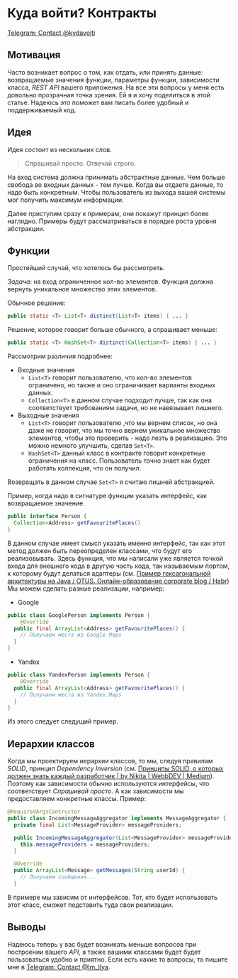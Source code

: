 # Куда войти? Контракты
[Telegram: Contact @kydavoiti](https://t.me/kydavoiti/7)

## Мотивация
Часто возникает вопрос о том, как отдать, или принять данные: возвращаемые значения функции, параметры функции, зависимости класса, *REST API* вашего приложения. На все эти вопросы у меня есть довольно прозрачная точка зрения. Ей я и хочу поделиться в этой статье. Надеюсь это поможет вам писать более удобный и поддерживаемый код.  

## Идея
Идея состоит из нескольких слов.

> Спрашивай просто. Отвечай строго.   

На вход система должна принимать абстрактные данные. Чем больше свобода во входных данных - тем лучше. Когда вы отдаете данные, то надо быть конкретным. Чтобы пользователь из выхода вашей системы мог получить максимум информации. 

Далее приступим сразу к примерам, они покажут принцип более наглядно. Примеры будут рассматриваться в порядке роста уровня абстракции.

## Функции 
Простейший случай, что хотелось бы рассмотреть. 

*Задача*: на вход ограниченное кол-во элементов. Функция должна вернуть уникальное множество этих элементов. 

Обычное решение: 

```java
public static <T> List<T> distinct(List<T> items) { ... }
```

Решение, которое говорит больше обычного, а спрашивает меньше:

```java
public static <T> HashSet<T> distinct(Collection<T> items) { ... }
```

Рассмотрим различия подробнее: 
- Входные значения
	-  `List<T>` говорит пользователю, что кол-во элементов ограничено, но также и оно ограничивает варианты входных данных.
	- `Collection<T>` в данном случае подходит лучше, так как она соответствует требованиям задачи, но не навязывает лишнего.
- Выходные значения
	- `List<T>` говорит пользователю ,что мы вернем список, но она даже не говорит, что мы точно вернем уникальное множество элементов, чтобы это проверить - надо лезть в реализацию. Это можно немного улучшить, сделав `Set<T>`.
	- `HashSet<T>` данный класс в контракте говорит конкретные ограничения на класс. Пользователь точно знает как будет работать коллекция, что он получил. 

Возвращать в данном случае `Set<T>` я считаю лишней абстракцией. 

Пример, когда надо в сигнатуре функции указать интерфейс, как возвращаемое значение.
```java
public interface Person {
  Collection<Address> getFavouritePlaces()
}
```
В данном случае имеет смысл указать именно интерфейс, так как этот метод должен быть переопределен классами, что будут его реализовывать. Здесь функция, что мы написали уже является точкой входа для внешнего кода в другую часть кода, так называемым портом, к которому будут делаться адаптеры (см. [Пример гексагональной архитектуры на Java / OTUS. Онлайн-образование corporate blog / Habr](https://habr.com/en/company/otus/blog/492076/)) Мы можем сделать разные реализации, например: 
- Google
```java
public class GooglePerson implements Person {
	@Override
  public final ArrayList<Address> getFavouritePlaces() { 
    // Получаем места из Google Maps
  }
}
```
- Yandex
```java
public class YandexPerson implements Person {
	@Override
  public final ArrayList<Address> getFavouritePlaces() { 
    // Получаем места из Yandex.Maps
  }
}
```
Из этого следует следущий пример.

## Иерархии классов
Когда мы проектируем иерархии классов, то мы, следуя правилам *SOLID*, принцип *Dependency Inversion* (см.  [Принципы SOLID, о которых должен знать каждый разработчик | by Nikita | WebbDEV | Medium](https://medium.com/webbdev/solid-4ffc018077da)). Поэтому как зависимости обычно используются интерфейсы, что соответствует *Спрашивай просто*. А как зависимости мы предоставляем конкретные классы.
Пример: 
```java
@RequiredArgsContructor
public class IncomingMessageAggregator implements MessageAggregator {
  private final List<MessageProvider> messageProviders;

  public IncomingMessageAggregator(List<MessageProvider> messageProviders) {
    this.messageProviders = messageProviders;
  }

  @Override
  public ArrayList<Message> getMessages(String userId) {
    // Получаем сообщения...
  }
```

В примере мы зависим от интерфейсов. Тот, кто будет использовать этот класс, сможет подставить туда свои реализации. 

## Выводы
Надеюсь теперь у вас будет возникать меньше вопросов при построении вашего *API*, а также вашими классами будет будет пользоваться удобно и приятно. Если есть какие то вопросы, то пишите мне в [Telegram: Contact @Im_Ilya](https://t.me/Im_Ilya).
